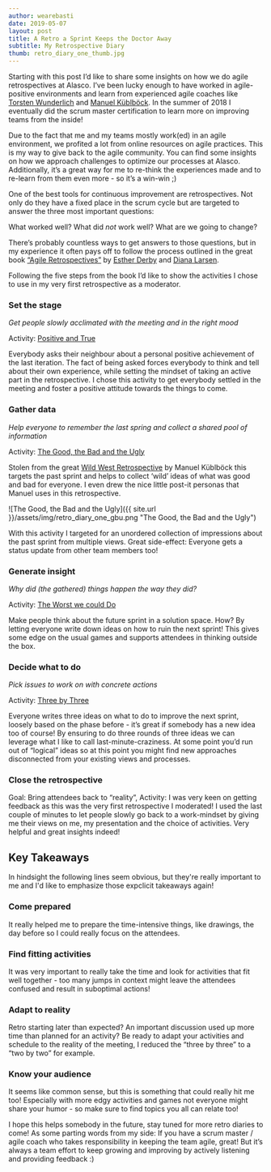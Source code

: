 ```yaml
---
author: wearebasti
date: 2019-05-07
layout: post
title: A Retro a Sprint Keeps the Doctor Away
subtitle: My Retrospective Diary
thumb: retro_diary_one_thumb.jpg
---
```

Starting with this post I’d like to share some insights on how we do agile retrospectives at Alasco. I’ve been lucky enough to have worked in agile-positive environments and learn from experienced agile coaches like [Torsten Wunderlich](https://twitter.com/wunderbricks) and [Manuel Küblböck](https://twitter.com/ManuelKublbock). In the summer of 2018 I eventually did the scrum master certification to learn more on improving teams from the inside!

Due to the fact that me and my teams mostly work(ed) in an agile environment, we profited a lot from online resources on agile practices. This is my way to give back to the agile community. You can find some insights on how we approach challenges to optimize our processes at Alasco. Additionally, it’s a great way for me to re-think the experiences made and to re-learn from them even more - so it’s a win-win ;)

One of the best tools for continuous improvement are retrospectives. Not only do they have a fixed place in the scrum cycle but are targeted to answer the three most important questions:

What worked well?
What did _not_ work well?
What are we going to change?

There’s probably countless ways to get answers to those questions, but in my experience it often pays off to follow the process outlined in the great book [“Agile Retrospectives”](https://pragprog.com/book/dlret/agile-retrospectives) by [Esther Derby](https://www.estherderby.com/about-esther) and [Diana Larsen](http://www.twitter.com/DianaOfPortland). 

Following the five steps from the book I’d like to show the activities I chose to use in my very first retrospective as a moderator.

### Set the stage
*Get people slowly acclimated with the meeting and in the right mood*

Activity: [Positive and True](https://retromat.org/en/?id=122)

Everybody asks their neighbour about a personal positive achievement of the last iteration. The fact of being asked forces everybody to think and tell about their own experience, while setting the mindset of taking an active part in the retrospective.
I chose this activity to get everybody settled in the meeting and foster a positive attitude towards the things to come.

### Gather data
*Help everyone to remember the last spring and collect a shared pool of information*

Activity: [The Good, the Bad and the Ugly](https://retromat.org/en/?id=121)

Stolen from the great [Wild West Retrospective](https://qualityswdev.com/2016/02/04/wild-wild-west-retrospective/) by Manuel Küblböck this targets the past sprint and helps to collect ‘wild’ ideas of what was good and bad for everyone. I even drew the nice little post-it personas that Manuel uses in this retrospective.

![The Good, the Bad and the Ugly]({{ site.url }}/assets/img/retro_diary_one_gbu.png "The Good, the Bad and the Ugly")

With this activity I targeted for an unordered collection of impressions about the past sprint from multiple views. Great side-effect: Everyone gets a status update from other team members too!

### Generate insight
*Why did (the gathered) things happen the way they did?*

Activity: [The Worst we could Do](https://retromat.org/en/?id=69)

Make people think about the future sprint in a solution space. How? By letting everyone write down ideas on how to ruin the next sprint! This gives some edge on the usual games and supports attendees in thinking outside the box.

### Decide what to do
*Pick issues to work on with concrete actions*

Activity: [Three by Three](https://www.qeek.co/blog/collaborative-idea-exploration-and-the-end-of-the-loudest-voice)

Everyone writes three ideas on what to do to improve the next sprint, loosely based on the phase before - it’s great if somebody has a new idea too of course! By ensuring to do three rounds of three ideas we can leverage what I like to call last-minute-craziness. At some point you’d run out of “logical” ideas so at this point you might find new approaches disconnected from your existing views and processes. 
### Close the retrospective
Goal: Bring attendees back to “reality”, 
Activity: I was very keen on getting feedback as this was the very first retrospective I moderated! I used the last couple of minutes to let people slowly go back to a work-mindset by giving me their views on me, my presentation and the choice of activities. Very helpful and great insights indeed!

## Key Takeaways
In hindsight the following lines seem obvious, but they're really important to me and I'd like to emphasize those expclicit takeaways again!

### Come prepared
It really helped me to prepare the time-intensive things, like drawings, the day before so I could really focus on the attendees. 

### Find fitting activities
It was very important to really take the time and look for activities that fit well together - too many jumps in context might leave the attendees confused and result in suboptimal actions!

### Adapt to reality
Retro starting later than expected? An important discussion used up more time than planned for an activity? Be ready to adapt your activities and schedule to the reality of the meeting, I reduced the “three by three” to a “two by two” for example.

### Know your audience
It seems like common sense, but this is something that could really hit me too! Especially with more edgy activities and games not everyone might share your humor - so make sure to find topics you all can relate too!

I hope this helps somebody in the future, stay tuned for more retro diaries to come! As some parting words from my side: If you have a scrum master / agile coach who takes responsibility in keeping the team agile, great! But it’s always a team effort to keep growing and improving by actively listening and providing feedback :)

